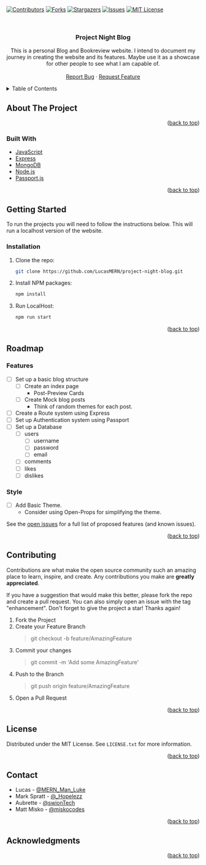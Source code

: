 <div id="top"></div>

<!-- PROJECT SHIELDS -->
[![Contributors][contributors-shield]][contributors-url]
[![Forks][forks-shield]][forks-url]
[![Stargazers][stars-shield]][stars-url]
[![Issues][issues-shield]][issues-url]
[![MIT License][license-shield]][license-url]

<!-- PROJECT LOGO -->
<br />
<div align="center">

<h3 align="center">Project Night Blog</h3>

  <p align="center">
    This is a personal Blog and Bookreview website. I intend to document my journey in creating the website and its features. Maybe use it as a showcase for other people to see what I am capable of.
    <br />
    <br />
<!--     <a href="https://github.com/LucasMERN/project-night-blog">View Demo</a> 
    ·-->
    <a href="https://github.com/LucasMERN/project-night-blog/issues">Report Bug</a>
    ·
    <a href="https://github.com/LucasMERN/project-night-blog/issues">Request Feature</a>
  </p>
</div>

<!-- TABLE OF CONTENTS -->
<details>
  <summary>Table of Contents</summary>
  <ol>
    <li>
      <a href="#about-the-project">About The Project</a>
      <ul>
        <li><a href="#built-with">Built With</a></li>
      </ul>
    </li>
    <li>
      <a href="#getting-started">Getting Started</a>
      <ul>
        <li><a href="#installation">Installation</a></li>
      </ul>
    </li>
    <li><a href="#roadmap">Roadmap</a></li>
    <li><a href="#contributing">Contributing</a></li>
    <li><a href="#license">License</a></li>
    <li><a href="#contact">Contact</a></li>
    <li><a href="#acknowledgments">Acknowledgments</a></li>
  </ol>
</details>

<!-- ABOUT THE PROJECT -->
## About The Project

<!-- [![Product Name Screen Shot][product-screenshot]](https://example.com) -->

<p align="right">(<a href="#top">back to top</a>)</p>

### Built With

* [JavaScript](https://www.javascript.com/)
* [Express](https://expressjs.com/)
* [MongoDB](https://www.mongodb.com/)
* [Node.js](https://nodejs.org/)
* [Passport.js](https://www.passportjs.org/)

<p align="right">(<a href="#top">back to top</a>)</p>

<!-- GETTING STARTED -->
## Getting Started

To run the projects you will need to follow the instructions below. This will run a localhost version of the website.

### Installation

1. Clone the repo:
   ```sh
   git clone https://github.com/LucasMERN/project-night-blog.git
   ```
2. Install NPM packages:
   ```sh
   npm install
   ```
3. Run LocalHost:
   ```sh
   npm run start
   ```

<p align="right">(<a href="#top">back to top</a>)</p>

<!-- ROADMAP -->
## Roadmap

### Features

- [ ] Set up a basic blog structure
    - [ ] Create an index page
        - Post-Preview Cards
    - [ ] Create Mock blog posts
        - Think of random themes for each post.
- [ ] Create a Route system using Express
- [ ] Set up Authentication system using Passport
- [ ] Set up a Database
    - [ ] users
        - [ ] username
        - [ ] password
        - [ ] email
    - [ ] comments
    - [ ] likes
    - [ ] dislikes

### Style

- [ ] Add Basic Theme.
    - Consider using Open-Props for simplifying the theme.

See the [open issues](https://github.com/LucasMERN/project-night-blog/issues) for a full list of proposed features (and known issues).

<p align="right">(<a href="#top">back to top</a>)</p>

<!-- CONTRIBUTING -->
## Contributing

Contributions are what make the open source community such an amazing place to learn, inspire, and create. Any contributions you make are **greatly appreciated**.

If you have a suggestion that would make this better, please fork the repo and create a pull request. You can also simply open an issue with the tag "enhancement".
Don't forget to give the project a star! Thanks again!

1. Fork the Project
2. Create your Feature Branch
    > git checkout -b feature/AmazingFeature
3. Commit your changes
    > git commit -m 'Add some AmazingFeature'
4. Push to the Branch
    > git push origin feature/AmazingFeature
5. Open a Pull Request

<p align="right">(<a href="#top">back to top</a>)</p>

<!-- LICENSE -->
## License

Distributed under the MIT License. See `LICENSE.txt` for more information.

<p align="right">(<a href="#top">back to top</a>)</p>

<!-- CONTACT -->
## Contact

* Lucas - [@MERN_Man_Luke](https://twitter.com/MERN_Man_Luke)
* Mark Spratt - [@_Hopelezz](https://twitter.com/_Hopelezz)
* Aubrette - [@swionTech](https://twitter.com/swionTech)
* Matt Misko - [@miskocodes](https://twitter.com/miskocodes)

<p align="right">(<a href="#top">back to top</a>)</p>

<!-- ACKNOWLEDGMENTS -->
## Acknowledgments

<p align="right">(<a href="#top">back to top</a>)</p>


<!-- MARKDOWN LINKS & IMAGES -->
[contributors-shield]: https://img.shields.io/github/contributors/LucasMERN/project-night-blog.svg?style=for-the-badge
[contributors-url]: https://github.com/LucasMERN/project-night-blog/graphs/contributors
[forks-shield]: https://img.shields.io/github/forks/LucasMERN/project-night-blog.svg?style=for-the-badge
[forks-url]: https://github.com/LucasMERN/project-night-blog/network/members
[stars-shield]: https://img.shields.io/github/stars/LucasMERN/project-night-blog.svg?style=for-the-badge
[stars-url]: https://github.com/LucasMERN/project-night-blog/stargazers
[issues-shield]: https://img.shields.io/github/issues/LucasMERN/project-night-blog.svg?style=for-the-badge
[issues-url]: https://github.com/LucasMERN/project-night-blog/issues
[license-shield]: https://img.shields.io/github/license/LucasMERN/project-night-blog.svg?style=for-the-badge
[license-url]: https://github.com/LucasMERN/project-night-blog/blob/master/LICENSE.txt
